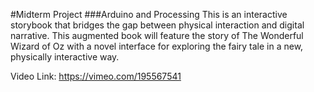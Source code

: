 #Midterm Project
###Arduino and Processing
This is an interactive storybook that bridges the gap between physical interaction and digital narrative. This augmented book will feature the story of The Wonderful Wizard of Oz with a novel interface for exploring the fairy tale in a new, physically interactive way.

 
Video Link: <https://vimeo.com/195567541>